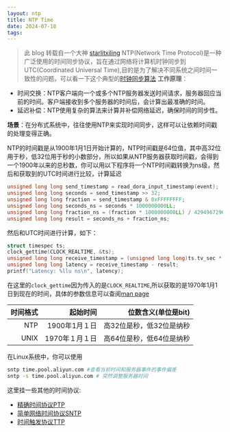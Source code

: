 ```yaml
---
layout: ntp
title: NTP Time
date: 2024-07-18
tags:
---
```

> 此 blog 转载自一个大神 [starlitxiling](https://starlitxiling.github.io/2024/07/17/time/)
NTP(Network Time Protocol)是一种广泛使用的时间同步协议，旨在通过网络将计算机时钟同步到UTC(Coordinated Universal Time),目的是为了解决不同系统之间时间一致性的问题，可以看一下这个典型的[时钟同步算法](https://zh.wikipedia.org/wiki/%E7%B6%B2%E8%B7%AF%E6%99%82%E9%96%93%E5%8D%94%E5%AE%9A#%E6%97%B6%E9%92%9F%E5%90%8C%E6%AD%A5%E7%AE%97%E6%B3%95)
**工作原理**：
- 时间交换：NTP客户端向一个或多个NTP服务器发送时间请求，服务器回应当前的时间。客户端接收到多个服务器的时间后，会计算出最准确的时间。
- 延迟补偿：NTP使用复杂的算法来计算并补偿网络延迟，确保时间的同步性。

**场景**：在分布式系统中，往往使用NTP来实现时间同步，这样可以让依赖时间戳的处理变得正确。

NTP的时间戳是从1900年1月1日开始计算的，NTP时间戳是64位值，其中高32位用于秒，低32位用于秒的小数部分，所以如果从NTP服务器获取时间戳，会得到一个1900年以来的总秒数，你可以用以下程序将一个NTP时间戳转换为ns级，然后和获取到的UTC时间进行比较，计算延迟
~~~c
unsigned long long send_timestamp = read_dora_input_timestamp(event);  # 这里获得的是封装后的从1970年１月１日开始的NTP时间
unsigned long long seconds = send_timestamp >> 32;
unsigned long long fraction = send_timestamp & 0xFFFFFFFF;
unsigned long long seconds_ns = seconds * 1000000000LL;
unsigned long long fraction_ns = (fraction * 1000000000LL) / 4294967296LL;
unsigned long long result = seconds_ns + fraction_ns;
~~~

然后和UTC时间进行计算，如下：
~~~c
struct timespec ts;
clock_gettime(CLOCK_REALTIME, &ts);
unsigned long long receive_timestamp = (unsigned long long)ts.tv_sec * 1000000000LL + ts.tv_nsec;
unsigned long long latency = receive_timestamp - result;
printf("Latency: %llu ns\n", latency);
~~~
在这里的`clock_gettime`因为传入的是`CLOCK_REALTIME`,所以获取的是1970年1月1日到现在的时间，具体的参数信息可以查阅[man page](https://man7.org/linux/man-pages/man3/clock_gettime.3.html)


时间格式|起始时间|位数含义(单位是bit)
--:|--:|--:
NTP|1900年1月１日|高32位是秒，低32位是纳秒
UNIX|1970年１月１日|高64位是秒，低64位是纳秒


在Linux系统中，你可以使用
```bash
sntp time.pool.aliyun.com #查看当前时间和服务器事件的事件偏差
sntp -s time.pool.aliyun.com # 突然调整服务器时间
```


这里挂一些其他的时间协议:
- [精确时间协议PTP](https://en.wikipedia.org/wiki/Precision_Time_Protocol)
- [简单网络时间协议SNTP](https://www.ibm.com/docs/zh/i/7.5?topic=services-simple-network-time-protocol)
- [时间触发协议TTP](https://en.wikipedia.org/wiki/Time-Triggered_Protocol)